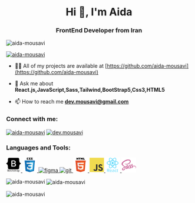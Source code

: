 <h1 align="center">Hi 👋, I'm Aida</h1>
<h3 align="center">FrontEnd Developer from Iran</h3>

<p align="left"> <img src="https://komarev.com/ghpvc/?username=aida-mousavi&label=Profile%20views&color=0e75b6&style=flat" alt="aida-mousavi" /> </p>

<p align="left"> <a href="https://github.com/ryo-ma/github-profile-trophy"><img src="https://github-profile-trophy.vercel.app/?username=aida-mousavi" alt="aida-mousavi" /></a> </p>

- 👨‍💻 All of my projects are available at [https://github.com/aida-mousavi](https://github.com/aida-mousavi)

- 💬 Ask me about **React.js,JavaScript,Sass,Tailwind,BootStrap5,Css3,HTML5**

- 📫 How to reach me **dev.mousavi@gmail.com**

<h3 align="left">Connect with me:</h3>
<p align="left">
<a href="https://linkedin.com/in/aida-mousavi" target="blank"><img align="center" src="https://raw.githubusercontent.com/rahuldkjain/github-profile-readme-generator/master/src/images/icons/Social/linked-in-alt.svg" alt="aida-mousavi" height="30" width="40" /></a>
<a href="https://instagram.com/dev.mousavi" target="blank"><img align="center" src="https://raw.githubusercontent.com/rahuldkjain/github-profile-readme-generator/master/src/images/icons/Social/instagram.svg" alt="dev.mousavi" height="30" width="40" /></a>
</p>

<h3 align="left">Languages and Tools:</h3>
<p align="left"> <a href="https://getbootstrap.com" target="_blank" rel="noreferrer"> <img src="https://raw.githubusercontent.com/devicons/devicon/master/icons/bootstrap/bootstrap-plain-wordmark.svg" alt="bootstrap" width="40" height="40"/> </a> <a href="https://www.w3schools.com/css/" target="_blank" rel="noreferrer"> <img src="https://raw.githubusercontent.com/devicons/devicon/master/icons/css3/css3-original-wordmark.svg" alt="css3" width="40" height="40"/> </a> <a href="https://www.figma.com/" target="_blank" rel="noreferrer"> <img src="https://www.vectorlogo.zone/logos/figma/figma-icon.svg" alt="figma" width="40" height="40"/> </a> <a href="https://git-scm.com/" target="_blank" rel="noreferrer"> <img src="https://www.vectorlogo.zone/logos/git-scm/git-scm-icon.svg" alt="git" width="40" height="40"/> </a> <a href="https://www.w3.org/html/" target="_blank" rel="noreferrer"> <img src="https://raw.githubusercontent.com/devicons/devicon/master/icons/html5/html5-original-wordmark.svg" alt="html5" width="40" height="40"/> </a> <a href="https://developer.mozilla.org/en-US/docs/Web/JavaScript" target="_blank" rel="noreferrer"> <img src="https://raw.githubusercontent.com/devicons/devicon/master/icons/javascript/javascript-original.svg" alt="javascript" width="40" height="40"/> </a> <a href="https://reactjs.org/" target="_blank" rel="noreferrer"> <img src="https://raw.githubusercontent.com/devicons/devicon/master/icons/react/react-original-wordmark.svg" alt="react" width="40" height="40"/> </a> <a href="https://sass-lang.com" target="_blank" rel="noreferrer"> <img src="https://raw.githubusercontent.com/devicons/devicon/master/icons/sass/sass-original.svg" alt="sass" width="40" height="40"/> </a> </p>

<p><img align="left" src="https://github-readme-stats.vercel.app/api/top-langs?username=aida-mousavi&show_icons=true&locale=en&layout=compact" alt="aida-mousavi" /></p>

<p>&nbsp;<img align="center" src="https://github-readme-stats.vercel.app/api?username=aida-mousavi&show_icons=true&locale=en" alt="aida-mousavi" /></p>

<p><img align="center" src="https://github-readme-streak-stats.herokuapp.com/?user=aida-mousavi&" alt="aida-mousavi" /></p>
